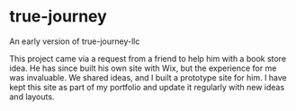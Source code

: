 ﻿# true-journey
An early version of true-journey-llc

This project came via a request from a friend to help him with a book store idea. He has since built his own site with Wix, but the experience for me was invaluable. We shared ideas, and I built a prototype site for him. I have kept this site as part of my portfolio and update it regularly with new ideas and layouts.
